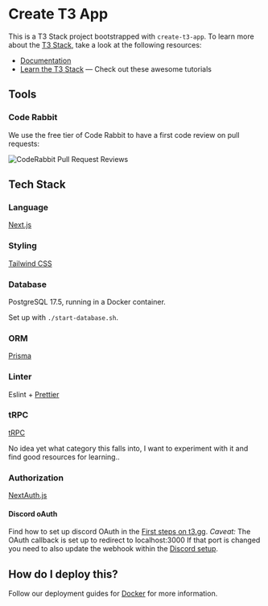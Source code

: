 # Create T3 App

This is a T3 Stack project bootstrapped with `create-t3-app`.
To learn more about the [T3 Stack](https://create.t3.gg/), take a look at the following resources:

- [Documentation](https://create.t3.gg/)
- [Learn the T3 Stack](https://create.t3.gg/en/faq#what-learning-resources-are-currently-available) — Check out these awesome tutorials

## Tools

### Code Rabbit

We use the free tier of Code Rabbit to have a first code review on pull requests:

![CodeRabbit Pull Request Reviews](https://img.shields.io/coderabbit/prs/github/01capitain/jira-release-manager?utm_source=oss&utm_medium=github&utm_campaign=01capitain%2Fjira-release-manager&labelColor=171717&color=FF570A&link=https%3A%2F%2Fcoderabbit.ai&label=CodeRabbit+Reviews)

## Tech Stack

### Language

[Next.js](https://nextjs.org)

### Styling

[Tailwind CSS](https://tailwindcss.com)

### Database

PostgreSQL 17.5, running in a Docker container.

Set up with `./start-database.sh`.

### ORM

[Prisma](https://prisma.io)

### Linter

Eslint + [Prettier](https://prettier.io/)

### tRPC

[tRPC](https://trpc.io)

No idea yet what category this falls into, I want to experiment with it and find good resources for learning..

### Authorization

[NextAuth.js](https://next-auth.js.org)

#### Discord oAuth

Find how to set up discord OAuth in the [First steps on t3.gg](https://create.t3.gg/en/usage/first-steps). _Caveat:_ The OAuth callback is set up to redirect to localhost:3000
If that port is changed you need to also update the webhook within the [Discord setup](https://discord.com/developers/applications/1411074365621145772/oauth2).

## How do I deploy this?

Follow our deployment guides for [Docker](https://create.t3.gg/en/deployment/docker) for more information.
